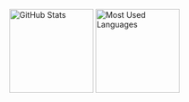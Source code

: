 <p>
<img src="https://github-readme-stats.vercel.app/api?username=kkkkoki&theme=red" alt="GitHub Stats" height="150px">
<img src="https://github-readme-stats.vercel.app/api/top-langs/?username=kkkkoki&layout=compact&theme=red" alt="Most Used Languages" height="150px">
</p>
